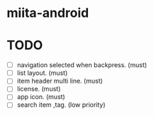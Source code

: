 # miita-android

# TODO
- [ ] navigation selected when backpress. (must)
- [ ] list layout. (must)
- [ ] item header multi line. (must)
- [ ] license. (must)
- [ ] app icon. (must)
- [ ] search item ,tag. (low priority)
